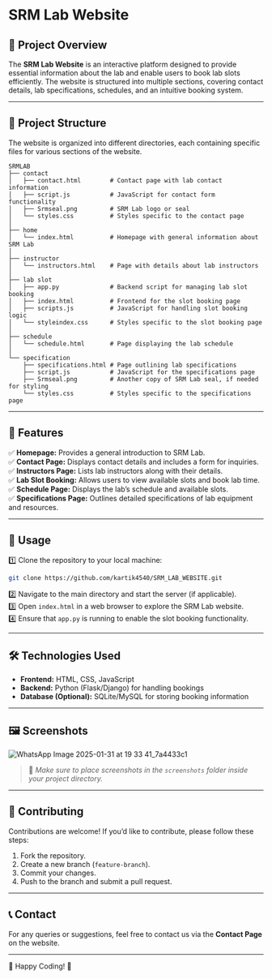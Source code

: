 # SRM Lab Website

## 🚀 Project Overview
The **SRM Lab Website** is an interactive platform designed to provide essential information about the lab and enable users to book lab slots efficiently. The website is structured into multiple sections, covering contact details, lab specifications, schedules, and an intuitive booking system.

---

## 📂 Project Structure
The website is organized into different directories, each containing specific files for various sections of the website.

```
SRMLAB
├── contact
│   ├── contact.html        # Contact page with lab contact information
│   ├── script.js           # JavaScript for contact form functionality
│   ├── Srmseal.png         # SRM Lab logo or seal
│   └── styles.css          # Styles specific to the contact page
│
├── home
│   └── index.html          # Homepage with general information about SRM Lab
│
├── instructor
│   └── instructors.html    # Page with details about lab instructors
│
├── lab slot
│   ├── app.py              # Backend script for managing lab slot booking
│   ├── index.html          # Frontend for the slot booking page
│   ├── scripts.js          # JavaScript for handling slot booking logic
│   └── styleindex.css      # Styles specific to the slot booking page
│
├── schedule
│   └── schedule.html       # Page displaying the lab schedule
│
└── specification
    ├── specifications.html # Page outlining lab specifications
    ├── script.js           # JavaScript for the specifications page
    ├── Srmseal.png         # Another copy of SRM Lab seal, if needed for styling
    └── styles.css          # Styles specific to the specifications page
```

---

## 🌟 Features

✅ **Homepage:** Provides a general introduction to SRM Lab.  
✅ **Contact Page:** Displays contact details and includes a form for inquiries.  
✅ **Instructors Page:** Lists lab instructors along with their details.  
✅ **Lab Slot Booking:** Allows users to view available slots and book lab time.  
✅ **Schedule Page:** Displays the lab’s schedule and available slots.  
✅ **Specifications Page:** Outlines detailed specifications of lab equipment and resources.  

---

## 🔧 Usage

1️⃣ Clone the repository to your local machine:
```bash
git clone https://github.com/kartik4540/SRM_LAB_WEBSITE.git
```

2️⃣ Navigate to the main directory and start the server (if applicable).  
3️⃣ Open `index.html` in a web browser to explore the SRM Lab website.  
4️⃣ Ensure that `app.py` is running to enable the slot booking functionality.  

---

## 🛠 Technologies Used

- **Frontend:** HTML, CSS, JavaScript
- **Backend:** Python (Flask/Django) for handling bookings
- **Database (Optional):** SQLite/MySQL for storing booking information

---

## 🖼 Screenshots

![WhatsApp Image 2025-01-31 at 19 33 41_7a4433c1](https://github.com/user-attachments/assets/b2699bf9-a426-4722-af61-426fec864478)


> 📌 *Make sure to place screenshots in the `screenshots` folder inside your project directory.*

---

## 📌 Contributing
Contributions are welcome! If you’d like to contribute, please follow these steps:

1. Fork the repository.
2. Create a new branch (`feature-branch`).
3. Commit your changes.
4. Push to the branch and submit a pull request.

---

## 📞 Contact
For any queries or suggestions, feel free to contact us via the **Contact Page** on the website.

---

🚀 Happy Coding! 🎉


